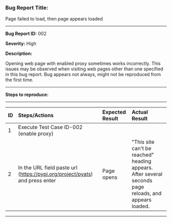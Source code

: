 ### Bug Report Title: ###

Page failed to load, then page appears loaded								

---

**Bug Report ID:** 002

**Severity:** High


**Description:**

Opening web page with enabled proxy sometimes works incorrectly. This issues may be observed when visiting web pages other than one specified in this bug report.  Bug appears not always, might not be reproduced from the first time.

---

**Steps to reproduce:**

___


|      ID       | Steps/Actions |  Expected Result | Actual Result |
| :------------ |:--------------| :---------- | :-------------- |
|       1       | Execute Test Case ID-002 (enable proxy) |  |  |
|       2       | In the URL field paste url (https://pypi.org/project/pyats) and press enter | Page opens | "This site can't be reached" heading appears. After several seconds page reloads, and appears loaded.  |


---
